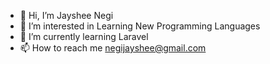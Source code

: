 - 👋 Hi, I’m Jayshee Negi
- 👀 I’m interested in Learning New Programming Languages
- 🌱 I’m currently learning Laravel
- 📫 How to reach me negijayshee@gmail.com

<!---
1997Jaysheenegi/1997Jaysheenegi is a ✨ special ✨ repository because its `README.md` (this file) appears on your GitHub profile.
You can click the Preview link to take a look at your changes.
--->
